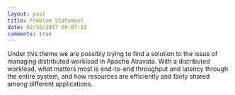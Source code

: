 ```yaml
---
layout: post
title: Problem Statement
date: 02/16/2017 08:07:19
comments: true
---
```


Under this theme we are possibly trying to find a solution to the issue of managing distributed workload in Apache Airavata. With a distributed workload, what matters most is end-to-end throughput and latency through the entire system, and how resources are efficiently and fairly shared among different applications.
